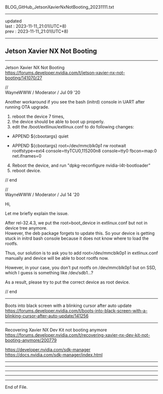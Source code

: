   
BLOG_GitHub_JetsonXavierNxNotBooting_20231111.txt  
  
----------------------------------------  
  
updated  
last : 2023-11-11_21:01(UTC+8)  
prev : 2023-11-11_21:01(UTC+8)  
  
----------------------------------------  
  
##  Jetson Xavier NX Not Booting  
  
----------------------------------------  
  
Jetson Xavier NX Not Booting  
  https://forums.developer.nvidia.com/t/jetson-xavier-nx-not-booting/141070/27  
  
//  
WayneWWW / Moderator / Jul 09 '20  
  
Another workaround if you see the bash (initrd) console in UART after running OTA upgrade.  
  
1. reboot the device 7 times,  
2. the device should be able to boot up properly.  
3. edit the /boot/extlinux/extlinux.conf to do following changes:  
- APPEND ${cbootargs} quiet  
+ APPEND ${cbootargs} root=/dev/mmcblk0p1 rw rootwait rootfstype=ext4 console=ttyTCU0,115200n8 console=tty0 fbcon=map:0 net.ifnames=0  
4. Reboot the device, and run "dpkg-reconfigure nvidia-l4t-bootloader"  
5. reboot device.  
  
//  end  
  
  
//  
WayneWWW / Moderator / Jul 14 '20  
  
Hi,  
  
Let me briefly explain the issue.  
  
   After rel-32.4.3, we put the root=boot_device in extlinux.conf but not in device tree anymore.  
   However, the deb package forgets to update this. So your device is getting stuck in initrd bash console because it does not know where to load the rootfs.  
  
Thus, our solution is to ask you to add root=/dev/mmcblk0p1 in extlinux.conf manually and device will be able to boot rootfs now.  
  
However, in your case, you don’t put rootfs on /dev/mmcblk0p1 but on SSD, which I guess is something like /dev/sdb1…?  
  
As a result, please try to put the correct device as root device.  
  
//  end  
  
----------------------------------------  
  
Boots into black screen with a blinking cursor after auto update  
  https://forums.developer.nvidia.com/t/boots-into-black-screen-with-a-blinking-cursor-after-auto-update/141256  
  
  
----------------------------------------  
  
Recovering Xavier NX Dev Kit not booting anymore  
  https://forums.developer.nvidia.com/t/recovering-xavier-nx-dev-kit-not-booting-anymore/200779  
  
  https://developer.nvidia.com/sdk-manager  
  https://docs.nvidia.com/sdk-manager/index.html  
  
  
----------------------------------------  
  
  
  
----------------------------------------  
  
  
  
----------------------------------------  
  
  
  
----------------------------------------  
  
  
  
----------------------------------------  
End of File.  
